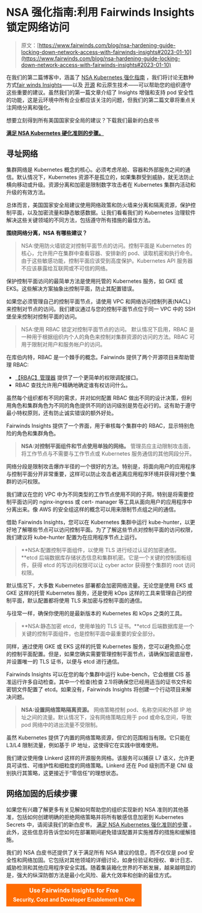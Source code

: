 # NSA 强化指南:利用 Fairwinds Insights 锁定网络访问

> 原文：[https://www.fairwinds.com/blog/nsa-hardening-guide-locking-down-network-access-with-fairwinds-insights#2023-01-10](https://www.fairwinds.com/blog/nsa-hardening-guide-locking-down-network-access-with-fairwinds-insights#2023-01-10)

 在我们的第二篇博客中，涵盖了 [NSA Kubernetes 强化指南](https://media.defense.gov/2021/Aug/03/2002820425/-1/-1/0/CTR_Kubernetes_Hardening_Guidance_1.1_20220315.PDF) ，我们将讨论无数种方式[fair winds Insights](https://www.fairwinds.com/insights)——以及 [开源](https://www.fairwinds.com/open-source-software) 和云原生技术——可以帮助您的组织遵守这些重要的建议。虽然我们的第一篇文章介绍了 Insights 增强和支持 pod 安全性的功能，这是云环境中所有企业都应该关注的问题，但我们的第二篇文章将重点关注网络分离和强化。

想要立刻得到所有美国国家安全局的建议？下载我们最新的白皮书

[**满足 NSA Kubernetes 硬化准则的步骤。**](https://www.fairwinds.com/kubernetes-nsa-hardening-insights)

## 寻址网络

集群网络是 Kubernetes 概念的核心。必须考虑吊舱、容器和外部服务之间的通信。默认情况下，Kubernetes 资源不是孤立的，如果集群受到威胁，就无法防止横向移动或升级。资源分离和加密是限制数字攻击者在 Kubernetes 集群内活动和升级的有效方法。

总体而言，美国国家安全局建议使用网络政策和防火墙来分离和隔离资源，保护控制平面，以及加密流量和静态敏感数据。让我们看看我们的 Kubernetes 治理软件解决这些关键领域的不同方法，包括遵守所有措施的最佳方法。

**围绕网络分离，NSA 有哪些建议？**

> NSA:使用防火墙锁定对控制平面节点的访问。控制平面是 Kubernetes 的核心，允许用户在集群中查看容器、安排新的 pod、读取机密和执行命令。由于这些敏感功能，控制平面应该受到高度保护。Kubernetes API 服务器不应该暴露给互联网或不可信的网络。

保护控制平面访问的最简单方法是使用托管的 Kubernetes 服务，如 GKE 或 EKS。这些解决方案抽象出控制平面，防止其配置错误。

如果您必须管理自己的控制平面节点，请使用 VPC 和网络访问控制列表(NACL)来控制对节点的访问。我们建议通过与您的控制平面节点位于同一 VPC 中的 SSH 堡垒来控制对控制平面的访问。

> NSA:使用 RBAC 锁定对控制平面节点的访问。 默认情况下启用，RBAC 是一种用于根据组织内个人的角色来控制对集群资源的访问的方法。RBAC 可用于限制对用户和服务帐户的访问。

在库伯内特，RBAC 是一个棘手的概念。Fairwinds 提供了两个开源项目来帮助管理 RBAC:

*   [【RBAC】管理器](https://github.com/FairwindsOps/rbac-manager) 提供了一个更简单的权限调配接口。
*   [](https://github.com/FairwindsOps/rbac-lookup)RBAC 查找允许用户精确地确定谁有权访问什么。

虽然每个组织都有不同的需求，并对如何配置 RBAC 做出不同的设计决策，但利用角色和集群角色为不同的角色提供不同的访问级别是势在必行的。这有助于遵守最小特权原则，还有防止诚实错误的额外好处。

Fairwinds Insights 提供了一个界面，用于审核每个集群中的 RBAC，显示特别危险的角色和集群角色。

> **NSA:对控制平面组件和节点使用单独的网络。** 管理员应主动限制攻击面，将工作节点与不需要与工作节点或 Kubernetes 服务通信的其他网段分开。

网络分段是限制攻击爆炸半径的一个很好的方法。特别是，将面向用户的应用程序与控制平面分开非常重要，这样可以防止攻击者逃离应用程序环境并获得对整个集群的访问权限。

我们建议在您的 VPC 中为不同类型的工作节点使用不同的子网，特别是将需要控制平面访问的 nginx-ingress 或 cert- manager 等工具从面向用户的应用程序中分离出来。像 AWS 的安全组这样的概念可以用来限制节点组之间的通信。

借助 Fairwinds Insights，您可以在 Kubernetes 集群中运行 kube-hunter，以更好地了解哪些节点可以访问控制平面。为了了解这些节点对控制平面的访问权限，我们建议将 kube-hunter 配置为在应用程序节点上运行。

> **NSA:配置控制平面组件，以使用 TLS 进行经过认证的加密通信。**etcd 后端数据库存储状态信息和集群机密。它是一个关键的控制面板组件，获得 etcd 的写访问权限可以让 cyber actor 获得整个集群的 root 访问权限。

默认情况下，大多数 Kubernetes 部署都会加密网络流量。无论您是使用 EKS 或 GKE 这样的托管 Kubernetes 服务，还是使用 kOps 这样的工具来管理自己的控制平面，默认配置都将使用 TLS 来加密与控制平面的通信。

与往常一样，确保你使用的是最新版本的 Kubernetes 和 kOps 之类的工具。

> **NSA:静态加密 etcd，使用单独的 TLS 证书。**etcd 后端数据库是一个关键的控制平面组件，也是控制平面中最重要的安全部分。

同样，通过使用 GKE 或 EKS 这样的托管 Kubernetes 服务，您可以避免担心您的控制平面配置。但是，如果您确实需要管理控制平面节点，请确保加密底层卷，并设置唯一的 TLS 证书，以便与 etcd 进行通信。

Fairwinds Insights 可以在您的每个集群中运行 kube-bench，它会根据 CIS 基准运行许多自动检查。其中一个检查(检查 2.1)将确保您已经用适当的证书文件和密钥文件配置了 etcd。如果没有，Fairwinds Insights 将创建一个行动项目来解决问题。

> **NSA:设置网络策略隔离资源。** 网络策略控制 pod、名称空间和外部 IP 地址之间的流量。默认情况下，没有网络策略应用于 pod 或命名空间，导致 pod 网络中的进出流量不受限制。

虽然 Kubernetes 提供了内置的网络策略资源，但它的范围相当有限。它只能在 L3/L4 限制流量，例如基于 IP 地址，这使得它在实践中很难使用。

我们建议使用像 Linkerd 这样的开源服务网格。该服务可以捕获 L7 语义，允许更具可读性、可维护性和细粒度的网络策略。Linkerd 还在 Pod 级别而不是 CNI 级别执行其策略，这更接近于“零信任”的理想状态。

## 网络加固的后续步骤

如果您有兴趣了解更多有关见解如何帮助您的组织实现新的 NSA 准则的其他基准，包括如何创建明确的拒绝网络策略并将所有敏感信息加密到 Kubernetes Secrets 中，请阅读我们的新白皮书， [满足 NSA Kubernetes 强化准则的步骤](https://www.fairwinds.com/kubernetes-nsa-hardening-insights) 。此外，这些信息将告诉您如何在部署期间避免错误配置并实施推荐的措施和缓解措施。

我们的 NSA 白皮书还提供了关于满足所有 NSA 建议的信息，而不仅仅是 pod 安全性和网络加固。它包括对其他领域的详细讨论，如身份验证和授权、审计日志、威胁检测和其他应用程序安全实践。随着集装箱化世界的不断发展，越来越明显的是，强大的纵深防御方法是最小化风险、最大化效率和创新的最佳方式。

[![Use Fairwinds Insights for Free Security, Cost and Developer Enablement In One](img/7c86296320eb01b215d8e2755e9c5b9d.png)](https://cta-redirect.hubspot.com/cta/redirect/2184645/34aa4987-a1f9-438a-a145-d7d82d5c479a)